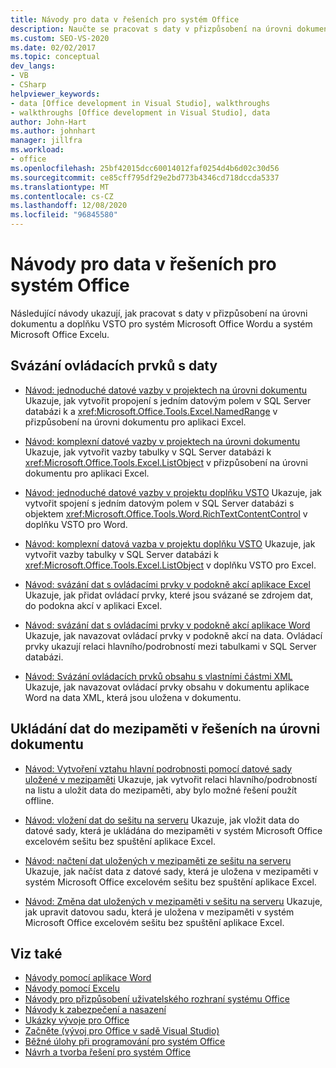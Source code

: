 ```yaml
---
title: Návody pro data v řešeních pro systém Office
description: Naučte se pracovat s daty v přizpůsobení na úrovni dokumentu a doplňcích VSTO pro Microsoft Word a Microsoft Excel.
ms.custom: SEO-VS-2020
ms.date: 02/02/2017
ms.topic: conceptual
dev_langs:
- VB
- CSharp
helpviewer_keywords:
- data [Office development in Visual Studio], walkthroughs
- walkthroughs [Office development in Visual Studio], data
author: John-Hart
ms.author: johnhart
manager: jillfra
ms.workload:
- office
ms.openlocfilehash: 25bf42015dcc60014012faf0254d4b6d02c30d56
ms.sourcegitcommit: ce85cff795df29e2bd773b4346cd718dccda5337
ms.translationtype: MT
ms.contentlocale: cs-CZ
ms.lasthandoff: 12/08/2020
ms.locfileid: "96845580"
---
```

# <a name="data-in-office-solutions-walkthroughs"></a>Návody pro data v řešeních pro systém Office
  Následující návody ukazují, jak pracovat s daty v přizpůsobení na úrovni dokumentu a doplňku VSTO pro systém Microsoft Office Wordu a systém Microsoft Office Excelu.

## <a name="bind-controls-to-data"></a>Svázání ovládacích prvků s daty
- [Návod: jednoduché datové vazby v projektech na úrovni dokumentu](../vsto/walkthrough-simple-data-binding-in-a-document-level-project.md) Ukazuje, jak vytvořit propojení s jedním datovým polem v SQL Server databázi k a <xref:Microsoft.Office.Tools.Excel.NamedRange> v přizpůsobení na úrovni dokumentu pro aplikaci Excel.

- [Návod: komplexní datové vazby v projektech na úrovni dokumentu](../vsto/walkthrough-complex-data-binding-in-a-document-level-project.md) Ukazuje, jak vytvořit vazby tabulky v SQL Server databázi k <xref:Microsoft.Office.Tools.Excel.ListObject> v přizpůsobení na úrovni dokumentu pro aplikaci Excel.

- [Návod: jednoduché datové vazby v projektu doplňku VSTO](../vsto/walkthrough-simple-data-binding-in-vsto-add-in-project.md) Ukazuje, jak vytvořit spojení s jedním datovým polem v SQL Server databázi s objektem <xref:Microsoft.Office.Tools.Word.RichTextContentControl> v doplňku VSTO pro Word.

- [Návod: komplexní datová vazba v projektu doplňku VSTO](../vsto/walkthrough-complex-data-binding-in-vsto-add-in-project.md) Ukazuje, jak vytvořit vazby tabulky v SQL Server databázi k <xref:Microsoft.Office.Tools.Excel.ListObject> v doplňku VSTO pro Excel.

- [Návod: svázání dat s ovládacími prvky v podokně akcí aplikace Excel](../vsto/walkthrough-binding-data-to-controls-on-an-excel-actions-pane.md) Ukazuje, jak přidat ovládací prvky, které jsou svázané se zdrojem dat, do podokna akcí v aplikaci Excel.

- [Návod: svázání dat s ovládacími prvky v podokně akcí aplikace Word](../vsto/walkthrough-binding-data-to-controls-on-a-word-actions-pane.md) Ukazuje, jak navazovat ovládací prvky v podokně akcí na data. Ovládací prvky ukazují relaci hlavního/podrobností mezi tabulkami v SQL Server databázi.

- [Návod: Svázání ovládacích prvků obsahu s vlastními částmi XML](../vsto/walkthrough-binding-content-controls-to-custom-xml-parts.md) Ukazuje, jak navazovat ovládací prvky obsahu v dokumentu aplikace Word na data XML, která jsou uložena v dokumentu.

## <a name="cache-data-in-document-level-solutions"></a>Ukládání dat do mezipaměti v řešeních na úrovni dokumentu
- [Návod: Vytvoření vztahu hlavní podrobnosti pomocí datové sady uložené v mezipaměti](../vsto/walkthrough-creating-a-master-detail-relation-using-a-cached-dataset.md) Ukazuje, jak vytvořit relaci hlavního/podrobností na listu a uložit data do mezipaměti, aby bylo možné řešení použít offline.

- [Návod: vložení dat do sešitu na serveru](../vsto/walkthrough-inserting-data-into-a-workbook-on-a-server.md) Ukazuje, jak vložit data do datové sady, která je ukládána do mezipaměti v systém Microsoft Office excelovém sešitu bez spuštění aplikace Excel.

- [Návod: načtení dat uložených v mezipaměti ze sešitu na serveru](../vsto/walkthrough-retrieving-cached-data-from-a-workbook-on-a-server.md) Ukazuje, jak načíst data z datové sady, která je uložena v mezipaměti v systém Microsoft Office excelovém sešitu bez spuštění aplikace Excel.

- [Návod: Změna dat uložených v mezipaměti v sešitu na serveru](../vsto/walkthrough-changing-cached-data-in-a-workbook-on-a-server.md) Ukazuje, jak upravit datovou sadu, která je uložena v mezipaměti v systém Microsoft Office excelovém sešitu bez spuštění aplikace Excel.

## <a name="see-also"></a>Viz také
- [Návody pomocí aplikace Word](../vsto/walkthroughs-using-word.md)
- [Návody pomocí Excelu](../vsto/walkthroughs-using-excel.md)
- [Návody pro přizpůsobení uživatelského rozhraní systému Office](../vsto/office-ui-customization-walkthroughs.md)
- [Návody k zabezpečení a nasazení](../vsto/security-and-deployment-walkthroughs.md)
- [Ukázky vývoje pro Office](../vsto/office-development-samples.md)
- [Začněte &#40;vývoj pro Office v sadě Visual Studio&#41;](../vsto/getting-started-office-development-in-visual-studio.md)
- [Běžné úlohy při programování pro systém Office](../vsto/common-tasks-in-office-programming.md)
- [Návrh a tvorba řešení pro systém Office](../vsto/designing-and-creating-office-solutions.md)
